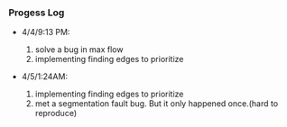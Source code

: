 ### Progess Log

- 4/4/9:13 PM: 
  1. solve a bug in max flow
  2. implementing finding edges to prioritize 

- 4/5/1:24AM:
  1. implementing finding edges to prioritize
  2. met a segmentation fault bug. But it only happened once.(hard to reproduce)
